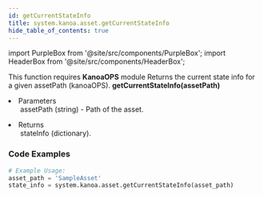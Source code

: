 ```yaml
---
id: getCurrentStateInfo
title: system.kanoa.asset.getCurrentStateInfo
hide_table_of_contents: true
---
```


import PurpleBox from '@site/src/components/PurpleBox';
import HeaderBox from '@site/src/components/HeaderBox';

<PurpleBox>This function requires <b>KanoaOPS</b> module</PurpleBox>
<HeaderBox header="Description">Returns the current state info for a given assetPath (kanoaOPS).</HeaderBox>
<HeaderBox header="Syntax">
    <b>getCurrentStateInfo(assetPath)</b>
    <li> Parameters <br />
        <ul>assetPath (string) - Path of the asset.</ul>
    </li>
    <li> Returns <br />
        <ul>stateInfo (dictionary).</ul>
    </li>
</HeaderBox>

### Code Examples

```python
# Example Usage:
asset_path = 'SampleAsset'
state_info = system.kanoa.asset.getCurrentStateInfo(asset_path)

